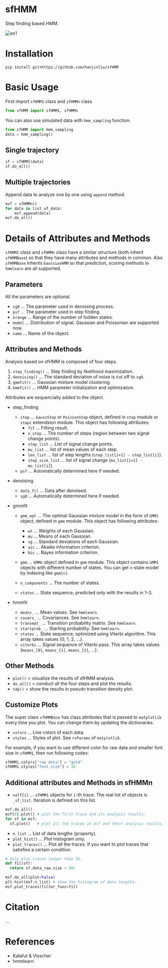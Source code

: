 # sfHMM
Step finding based HMM.

![ex1](animation.gif)

# Installation

```
pip install git+https://github.com/hanjinliu/sfHMM
```

# Basic Usage

First import `sfHMM1` class and `sfHMMn` class.

```python
from sfHMM import sfHMM1, sfHMMn
```

You can also use simulated data with `hmm_sampling` function.

```python
from sfHMM import hmm_sampling
data = hmm_sampling()
```

## Single trajectory

```python
sf = sfHMM1(data)
sf.do_all()
```

## Multiple trajectories

Append data to analyze one by one using `append` method.
```python
msf = sfHMMn()
for data in list_of_data:
    msf.append(data)
msf.do_all()
```

# Details of Attributes and Methods

`sfHMM1` class and `sfHMMn` class have a similar structure (both inherit `sfHMMBase`) so that they have many attributes and methods in common. Also `sfHMMBase` inherits `GaussianHMM` so that prediction, scoring methods in `hmmlearn` are all supported.

## Parameters

All the parameters are optional.
- `sg0` ... The parameter used in denoising process.
- `psf` ... The parameter used in step finding.
- `krange` ... Range of the number of hidden states.
- `model` ... Distribution of signal. Gaussian and Poissonian are supported now.
- `name` ... Name of the object.

## Attributes and Methods

Analysis based on sfHMM is composed of four steps.

1. `step_finding()` ... Step finding by likelihood maximization.
2. `denoising()` ... The standard deviation of noise is cut off to `sg0`.
3. `gmmfit()` ... Gaussian mixture model clustering.
4. `hmmfit()` ... HMM parameter initialization and optimization.

Attributes are sequencially added to the object.

- step_finding

  - `step` ... `GaussStep` or `PoissonStep` object, defined in `step` module or `stepc` extendsion module. This object has following attributes:
    - `fit` ... Fitting result.
    - `n_step` ... The number of steps (region between two signal change points).
    - `step_list` ... List of signal change points.
    - `mu_list` ... list of mean values of each step.
    - `len_list` ... list of step lengths (`step_list[i+1] - step_list[i]`).
    - `step_size_list` ... list of signal change (`mu_list[i+1] - mu_list[i]`). 
  - `psf` ... Automatically determined here if needed.

- denoising  

  - `data_fil` ... Data after denoised.
  - `sg0` ... Automatically determined here if needed.

- gmmfit

  - `gmm_opt` ... The optimal Gaussian mixture model in the form of `GMM1` object, defined in `gmm` module. This object has following attributes:

    - `wt` ... Weights of each Gaussian.
    - `mu` ... Means of each Gaussian.
    - `sg` ... Standard deviations of each Gaussian.
    - `aic` ... Akaike information criterion.
    - `bic` ... Bayes information criterion.

  - `gmm` ... `GMMn` object defined in `gmm` module. This object contains `GMM1` objects with different number of states. You can get `n`-state model by indexing like `gmm[n]`.
  - `n_components` ... The number of states.
  - `states` ... State sequence, predicted only with the results in 1-3.

- hmmfit
    
  - `means_` ... Mean values. See `hmmlearn`.
  - `covars_` ... Covariances. See `hmmlearn`.
  - `transmat_` ... Transition probability matrix. See `hmmlearn`.
  - `startprob_` ... Starting probability. See `hmmlearn`.
  - `states` ... State sequence, optimized using Viterbi algorithm. This array takes values {0, 1, 2, ...}.
  - `viterbi` ... Signal sequence of Viterbi pass. This array takes values {`means_[0]`, `means_[1]`, `means_[2]`, ...}.

## Other Methods

- `plot()` = visualize the results of sfHMM analysis.
- `do_all()` = conduct all the four steps and plot the results.
- `tdp()` = show the results in pseudo transition density plot.

## Customize Plots

The super class `sfHMMBase` has class attributes that is passed to `matplotlib` every time you plot. You can change them by updating the dictionaries.

- `colors` ... Line colors of each data.
- `styles` ... Styles of plot. See `rcParams` of `matplotlib`.

For example, if you want to use different color for raw data and smaller font size in `sfHMM1`, then run following codes:

```python
sfHMM1.colors["raw data"] = "gold"
sfHMM1.styles["font.size"] = 10
```

## Additional attributes and Methods in sfHMMn
- `self[i]` ... `sfHMM1` objects for `i`-th trace. The real list of objects is `_sf_list`. Iteration is defined on this list.
  
```python
msf.do_all()
msf[0].plot() # plot the first trace and its analysis results.
for sf in msf:
  sf.plot()   # plot all the traces in msf and their analysis results.
```

- `n_list` ... List of data lengths (property).
- `plot_hist()` ... Plot histogram only.
- `plot_traces()` ... Plot all the traces. If you want to plot traces that satisfies a certain condition.
  
```python
# Only plot traces longer than 50.
def fil(sf):
  return sf.data_raw.size > 50:

msf.do_all(plot=False)
plt.hist(msf.n_list) # show the histogram of data lengths.
msf.plot_traces(filter_func=fil)
```

# Citation
 ...

# References
- Kalafut & Visscher
- hmmlearn
